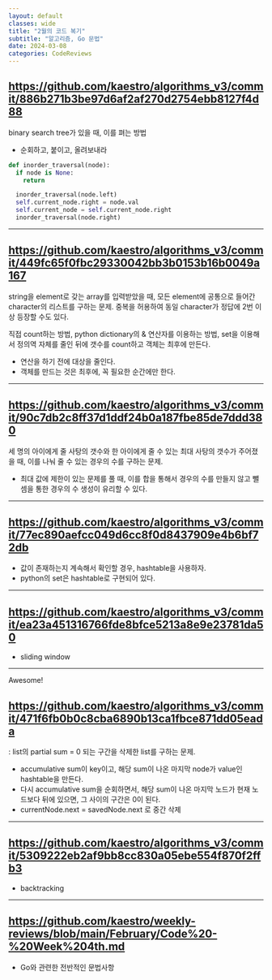 ```yaml
---
layout: default
classes: wide
title: "2월의 코드 복기"
subtitle: "알고리즘, Go 문법"
date: 2024-03-08
categories: CodeReviews
---
```


## https://github.com/kaestro/algorithms_v3/commit/886b271b3be97d6af2af270d2754ebb8127f4d88

binary search tree가 있을 때, 이를 펴는 방법

* 순회하고, 붙이고, 올려보내라

```python
def inorder_traversal(node):
  if node is None:
    return

  inorder_traversal(node.left)
  self.current_node.right = node.val
  self.current_node = self.current_node.right
  inorder_traversal(node.right)
```

---


## https://github.com/kaestro/algorithms_v3/commit/449fc65f0fbc29330042bb3b0153b16b0049a167

string을 element로 갖는 array를 입력받았을 때, 모든 element에 공통으로 들어간 character의 리스트를 구하는 문제. 중복을 허용하여 동일 character가 정답에 2번 이상 등장할 수도 있다.

직접 count하는 방법, python dictionary의 & 연산자를 이용하는 방법, set을 이용해서 정의역 자체를 줄인 뒤에 갯수를 count하고 객체는 최후에 만든다.

* 연산을 하기 전에 대상을 줄인다.
* 객체를 만드는 것은 최후에, 꼭 필요한 순간에만 한다.

---

## https://github.com/kaestro/algorithms_v3/commit/90c7db2c8ff37d1ddf24b0a187fbe85de7ddd380
세 명의 아이에게 줄 사탕의 갯수와 한 아이에게 줄 수 있는 최대 사탕의 갯수가 주어졌을 때, 이를 나눠 줄 수 있는 경우의 수를 구하는 문제.

* 최대 값에 제한이 있는 문제를 풀 때, 이를 합을 통해서 경우의 수를 만들지 않고 뺄셈을 통한 경우의 수 생성이 유리할 수 있다.

---

## https://github.com/kaestro/algorithms_v3/commit/77ec890aefcc049d6cc8f0d8437909e4b6bf72db

* 값이 존재하는지 계속해서 확인할 경우, hashtable을 사용하자.
* python의 set은 hashtable로 구현되어 있다.

---

## https://github.com/kaestro/algorithms_v3/commit/ea23a451316766fde8bfce5213a8e9e23781da50

* sliding window

---

Awesome!
## https://github.com/kaestro/algorithms_v3/commit/471f6fb0b0c8cba6890b13ca1fbce871dd05eada
: list의 partial sum = 0 되는 구간을 삭제한 list를 구하는 문제.

* accumulative sum이 key이고, 해당 sum이 나온 마지막 node가 value인 hashtable을 만든다.
* 다시 accumulative sum을 순회하면서, 해당 sum이 나온 마지막 노드가 현재 노드보다 뒤에 있으면, 그 사이의 구간은 0이 된다.
* currentNode.next = savedNode.next 로 중간 삭제

---

## https://github.com/kaestro/algorithms_v3/commit/5309222eb2af9bb8cc830a05ebe554f870f2ffb3

* backtracking

---

## https://github.com/kaestro/weekly-reviews/blob/main/February/Code%20-%20Week%204th.md

* Go와 관련한 전반적인 문법사항